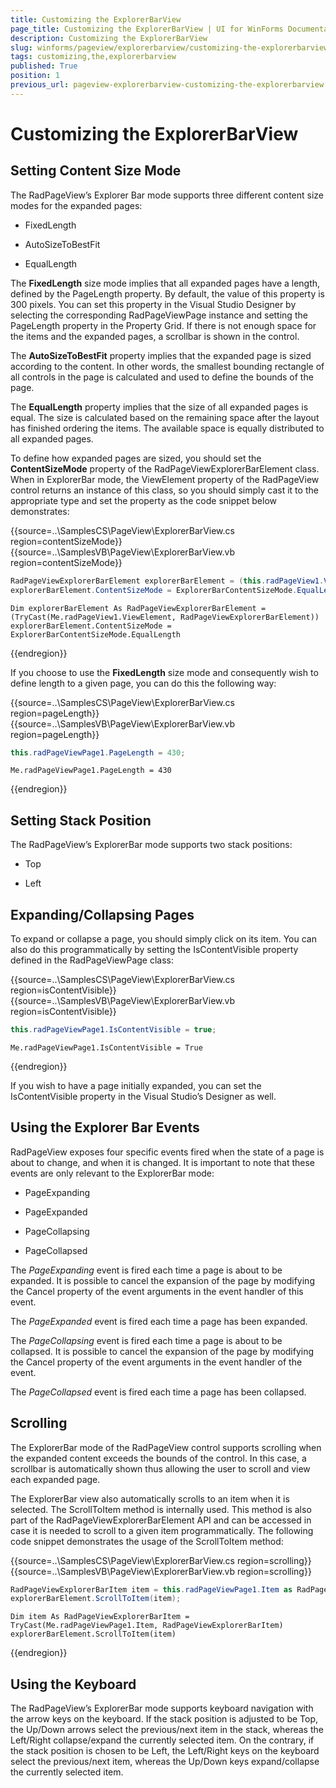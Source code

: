 ```yaml
---
title: Customizing the ExplorerBarView
page_title: Customizing the ExplorerBarView | UI for WinForms Documentation
description: Customizing the ExplorerBarView
slug: winforms/pageview/explorerbarview/customizing-the-explorerbarview
tags: customizing,the,explorerbarview
published: True
position: 1
previous_url: pageview-explorerbarview-customizing-the-explorerbarview
---
```


# Customizing the ExplorerBarView



## Setting Content Size Mode

The RadPageView’s Explorer Bar mode supports three different content size modes for the expanded pages:

* FixedLength

* AutoSizeToBestFit

* EqualLength

The __FixedLength__ size mode implies that all expanded pages have a length, defined by the PageLength property. By default, the value of this property is 300 pixels. You can set this property in the Visual Studio Designer by selecting the corresponding RadPageViewPage instance and setting the PageLength property in the Property Grid. If there is not enough space for the items and the expanded pages, a scrollbar is shown in the control.

The __AutoSizeToBestFit__ property implies that the expanded page is sized according to the content. In other words, the smallest bounding rectangle of all controls in the page is calculated and used to define the bounds of the page.

The __EqualLength__ property implies that the size of all expanded pages is equal. The size is calculated based on the remaining space after the layout has finished ordering the items. The available space is equally distributed to all expanded pages.

To define how expanded pages are sized, you should set the __ContentSizeMode__ property of the RadPageViewExplorerBarElement class. When in ExplorerBar mode, the ViewElement property of the RadPageView control returns an instance of this class, so you should simply cast it to the appropriate type and set the property as the code snippet below demonstrates:

{{source=..\SamplesCS\PageView\ExplorerBarView.cs region=contentSizeMode}} 
{{source=..\SamplesVB\PageView\ExplorerBarView.vb region=contentSizeMode}} 

````C#
RadPageViewExplorerBarElement explorerBarElement = (this.radPageView1.ViewElement as RadPageViewExplorerBarElement);
explorerBarElement.ContentSizeMode = ExplorerBarContentSizeMode.EqualLength;

````
````VB.NET
Dim explorerBarElement As RadPageViewExplorerBarElement = (TryCast(Me.radPageView1.ViewElement, RadPageViewExplorerBarElement))
explorerBarElement.ContentSizeMode = ExplorerBarContentSizeMode.EqualLength

````

{{endregion}} 

If you choose to use the __FixedLength__ size mode and consequently wish to define length to a given page, you can do this the following way: 

{{source=..\SamplesCS\PageView\ExplorerBarView.cs region=pageLength}} 
{{source=..\SamplesVB\PageView\ExplorerBarView.vb region=pageLength}} 

````C#
this.radPageViewPage1.PageLength = 430;

````
````VB.NET
Me.radPageViewPage1.PageLength = 430

````

{{endregion}}

## Setting Stack Position

The RadPageView’s ExplorerBar mode supports two stack positions:

* Top

* Left

## Expanding/Collapsing Pages

To expand or collapse a page, you should simply click on its item. You can also do this programmatically by setting the IsContentVisible property defined in the RadPageViewPage class:

{{source=..\SamplesCS\PageView\ExplorerBarView.cs region=isContentVisible}} 
{{source=..\SamplesVB\PageView\ExplorerBarView.vb region=isContentVisible}} 

````C#
this.radPageViewPage1.IsContentVisible = true;

````
````VB.NET
Me.radPageViewPage1.IsContentVisible = True

````

{{endregion}} 

If you wish to have a page initially expanded, you can set the IsContentVisible property in the Visual Studio’s Designer as well.

## Using the Explorer Bar Events

RadPageView exposes four specific events fired when the state of a page is about to change, and when it is changed. It is important to note that these events are only relevant to the ExplorerBar mode:

* PageExpanding

* PageExpanded

* PageCollapsing

* PageCollapsed

The *PageExpanding* event is fired each time a page is about to be expanded. It is possible to cancel the expansion of the page by modifying the Cancel property of the event arguments in the event handler of this event.

The *PageExpanded* event is fired each time a page has been expanded.

The *PageCollapsing* event is fired each time a page is about to be collapsed. It is possible to cancel the expansion of the page by modifying the Cancel property of the event arguments in the event handler of the event.

The *PageCollapsed* event is fired each time a page has been collapsed.

## Scrolling

The ExplorerBar mode of the RadPageView control supports scrolling when the expanded content exceeds the bounds of the control. In this case, a scrollbar is automatically shown thus allowing the user to scroll and view each expanded page.

The ExplorerBar view also automatically scrolls to an item when it is selected. The ScrollToItem method is internally used. This method is also part of the RadPageViewExplorerBarElement API and can be accessed in case it is needed to scroll to a given item programmatically. The following code snippet demonstrates the usage of the ScrollToItem method:

{{source=..\SamplesCS\PageView\ExplorerBarView.cs region=scrolling}} 
{{source=..\SamplesVB\PageView\ExplorerBarView.vb region=scrolling}} 

````C#
RadPageViewExplorerBarItem item = this.radPageViewPage1.Item as RadPageViewExplorerBarItem;
explorerBarElement.ScrollToItem(item);

````
````VB.NET
Dim item As RadPageViewExplorerBarItem = TryCast(Me.radPageViewPage1.Item, RadPageViewExplorerBarItem)
explorerBarElement.ScrollToItem(item)

````

{{endregion}} 

## Using the Keyboard

The RadPageView’s ExplorerBar mode supports keyboard navigation with the arrow keys on the keyboard. If the stack position is adjusted to be Top, the Up/Down arrows select the previous/next item in the stack, whereas the Left/Right collapse/expand the currently selected item. On the contrary, if the stack position is chosen to be Left, the Left/Right keys on the keyboard select the previous/next item, whereas the Up/Down keys expand/collapse the currently selected item.
